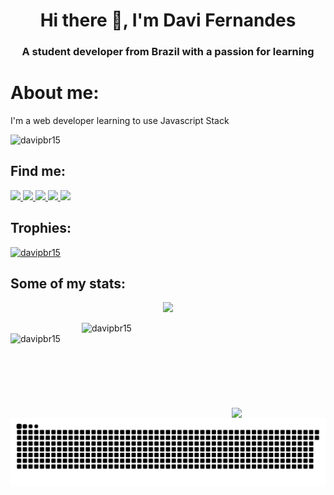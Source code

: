 <h1 align="center">Hi there 👋, I'm Davi Fernandes</h1>
<h3 align="center">A student developer from Brazil with a passion for learning</h3>

<h1>About me:</h1>
<p>I'm a web developer learning to use Javascript Stack</p>

<p align="left"> <img src="https://komarev.com/ghpvc/?username=davipbr15&label=Profile%20views&color=3e4041&style=flat" alt="davipbr15" /> </p>
<p>
<h2>Find me:</h2>
<a href="https://wa.link/02mvpq"><img src="https://img.shields.io/badge/WhatsApp-25D366?style=for-the-badge&logo=whatsapp&logoColor=white"> </img></a>
<a href="mailto:davipbr90@gmail.com?subject=Hello%20Davi!"><img src="https://img.shields.io/badge/Gmail-D14836?style=for-the-badge&logo=gmail&logoColor=white"> </img></a>
<a href="https://www.instagram.com/davii.f/"><img src="https://img.shields.io/badge/Instagram-E4405F?style=for-the-badge&logo=instagram&logoColor=white"> </img></a>
<a href="https://github.com/Davipbr15"><img src="https://img.shields.io/badge/GitHub-100000?style=for-the-badge&logo=github&logoColor=white"> </img></a>
<a href="https://steamcommunity.com/id/davipbr15/"><img src="https://img.shields.io/badge/Steam-000000?style=for-the-badge&logo=steam&logoColor=white"> </img></a>
</p>
<h2 align="left">Trophies:</h2>
<p align="left"> <a href="https://github.com/ryo-ma/github-profile-trophy"><img src="https://github-profile-trophy.vercel.app/?username=davipbr15&theme=monokai" alt="davipbr15" /></a> </p>
<div>
<h2 align="left">Some of my stats:</h2>
    <p align="center">
        <img src="https://github-readme-stats.vercel.app/api/pin/?username=davipbr15&show_icons=true&theme=dark"/>
    </p>
<p><img align="right" width="390px" src="https://github-readme-streak-stats.herokuapp.com/?user=davipbr15&theme=dark" alt="davipbr15" />
<img align="left" width="370px" src="https://github-readme-stats.vercel.app/api/top-langs?username=davipbr15&show_icons=true&theme=dark&locale=en&layout=compact" alt="davipbr15" /></p>
</div>
<br><br>
<br><br>
<br><br>
<br><br>

<div align="right">
<img align="right" width="150px" src="https://images.credly.com/size/340x340/images/73e4a58b-a8ef-41a3-a7db-9183dd269882/image.png"/>
</div>

  ![Snake animation](https://github.com/Davipbr15/Davipbr15/blob/output/github-contribution-grid-snake.svg)

